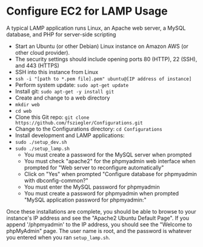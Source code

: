 Configure EC2 for LAMP Usage
============================

A typical LAMP application runs Linux, an Apache web server, a MySQL database, and PHP for server-side scripting
 * Start an Ubuntu (or other Debian) Linux instance on Amazon AWS (or other cloud provider).
  * The security settings should include opening ports 80 (HTTP), 22 (SSH), and 443 (HTTPS)
 * SSH into this instance from Linux
  * `ssh -i "[path to *.pem file].pem" ubuntu@[IP address of instance]`
 * Perform system update: `sudo apt-get update`
 * Install git: `sudo apt-get -y install git`
 * Create and change to a web directory
  * `mkdir web`
  * `cd web`
 * Clone this Git repo: `git clone https://github.com/fsziegler/Configurations.git`
 * Change to the Configurations directory: `cd Configurations`
 * Install development and LAMP applications:
  * `sudo ./setup_dev.sh`
  * `sudo ./setup_lamp.sh`
    * You must create a password for the MySQL server when prompted
    * You must check "apache2" for the phpmyadmin web interface when prompted for "Web server to reconfigure automatically"
    * Click on "Yes" when prompted "Configure database for phpmyadmin with dbconfig-common?"
    * You must enter the MySQL password for phpmyadmin
    * You must create a password for phpmyadmin when prompted "MySQL application password for phpmyadmin:"

Once these installations are complete, you should be able to browse to your instance's IP address and see the "Apache2 Ubuntu Default Page". If you append '/phpmyadmin' to the IP address, you should see the "Welcome to phpMyAdmin" page. The user name is root, and the password is whatever you entered when you ran `setup_lamp.sh`.
 
 
